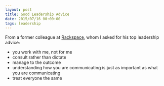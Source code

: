 ```yaml
---
layout: post
title: Good Leadership Advice
date: 2015/07/16 00:00:00
tags: leadership
---
```


From a former colleague at [Rackspace][1], whom I asked for his top leadership advice:

* you work with me, not for me
* consult rather than dictate
* manage to the outcome
* understanding how you are communicating is just as important as what you are communicating
* treat everyone the same

[1]: https://rackspace.com
